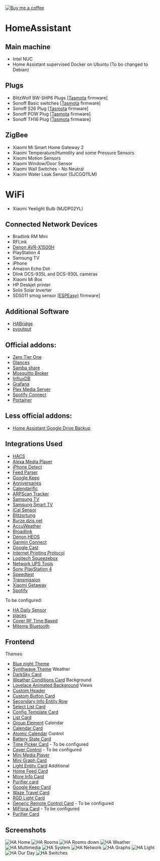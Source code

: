 [![Buy me a coffee][buy-me-a-coffee-shield]][buy-me-a-coffee]

# HomeAssistant

## Main machine
* Intel NUC
* Home Assistant supervised Docker on Ubuntu (To bo changed to Debian)

## Plugs
* BlitzWolf BW-SHP6 Plugs [[Tasmota](https://tasmota.github.io/docs/) firmware]
* Sonoff Basic switches [[Tasmota](https://tasmota.github.io/docs/) firmware]
* Sonoff S26 Plug [[Tasmota](https://tasmota.github.io/docs/) firmware]
* Sonoff POW Plug [[Tasmota](https://tasmota.github.io/docs/) firmware]
* Sonoff TH16 Plug [[Tasmota](https://tasmota.github.io/docs/) firmware]

## ZigBee
* Xiaomi Mi Smart Home Gateway 2
* Xiaomi Temperature/Humidity and some Pressure Sensors
* Xiaomi Motion Sensors
* Xiaomi Window/Door Sensor
* Xiaomi Wall Switches - No Neutral
* Xiaomi Water Leak Sensor (SJCGQ11LM)

# WiFi
* Xiaomi Yeelight Bulb (MJDP02YL)

## Connected Network Devices
* Bradlink RM Mini
* RFLink
* [Denon AVR-X1500H](https://www.denon.com/pl-pl/shop/avreceiver/avrx1500h)
* PlayStation 4
* Samsung TV
* iPhone
* Amazon Echo Dot
* Dlink DCS-935L and DCS-930L cameras
* Xiaomi Mi Box
* HP Deskjet printer
* Solis Solar Inverter
* SDS011 smog sensor [[ESPEasy)](https://www.letscontrolit.com/wiki/index.php/ESPEasy) firmware]

## Additional Software
* [HABridge](https://github.com/bwssytems/ha-bridge)
* [pvoutput](https://pvoutput.org/)

## Official addons:
* [Zero Tier One](https://github.com/hassio-addons/addon-zerotier)
* [Glances](https://github.com/hassio-addons/addon-glances)
* [Samba share](https://github.com/home-assistant/hassio-addons/tree/master/samba)
* [Mosquitto Broker](https://github.com/home-assistant/hassio-addons/tree/master/mosquitto)
* [InfluxDB](https://github.com/hassio-addons/addon-influxdb)
* [Grafana](https://github.com/hassio-addons/addon-grafana)
* [Plex Media Server](https://github.com/hassio-addons/addon-plex)
* [Spotify Connect](https://github.com/hassio-addons/addon-spotify-connect)
* [Portainer](https://github.com/hassio-addons/addon-portainer)

## Less official addons:
* [Home Assistant Google Drive Backup](https://github.com/sabeechen/hassio-google-drive-backup)

## Integrations Used
* [HACS](https://github.com/hacs/integration)
* [Alexa Media Player](https://github.com/custom-components/alexa_media_player)
* [iPhone Detect](https://github.com/mudape/iphonedetect)
* [Feed Parser](https://github.com/custom-components/feedparser)
* [Google Keep](https://github.com/PiotrMachowski/Home-Assistant-custom-components-Google-Keep)
* [Anniversaries](https://github.com/pinkywafer/Anniversaries)
* [Calendarific](https://github.com/pinkywafer/Calendarific)
* [ARPScan Tracker](https://github.com/cyberjunky/home-assistant-arpscan_tracker)
* [Samsung TV](https://github.com/roberodin/ha-samsungtv-custom)
* [Samsung Smart TV](https://github.com/ollo69/ha-samsungtv-smart)
* [iCal Sensor](https://github.com/tybritten/ical-sensor-homeassistant)
* [Blitzortung](https://github.com/mrk-its/homeassistant-blitzortung)
* [Burze dzis net](https://github.com/PiotrMachowski/Home-Assistant-custom-components-Burze.dzis.net)
* [AccuWeather](https://www.home-assistant.io/integrations/accuweather/)
* [Broadlink](https://www.home-assistant.io/integrations/broadlink)
* [Denon HEOS](https://www.home-assistant.io/integrations/heos)
* [Garmin Connect](https://www.home-assistant.io/integrations/garmin_connect)
* [Google Cast](https://www.home-assistant.io/integrations/cast)
* [Internet Printing Protocol](https://www.home-assistant.io/integrations/ipp)
* [Logitech Squeezebox](https://www.home-assistant.io/integrations/squeezebox/)
* [Network UPS Tools](https://www.home-assistant.io/integrations/nut)
* [Sony PlayStation 4](https://www.home-assistant.io/integrations/ps4)
* [Speedtest](https://www.home-assistant.io/integrations/speedtestdotnet)
* [Transmission](https://www.home-assistant.io/integrations/transmission)
* [Xiaomi Getaway](https://www.home-assistant.io/integrations/xiaomi_aqara)
* [Spotify](https://www.home-assistant.io/integrations/spotify)

To be configured:
* [HA Daily Sensor](https://github.com/jeroenterheerdt/HADailySensor)
* [places](https://github.com/custom-components/places)
* [Cover RF Time Based](https://github.com/nagyrobi/home-assistant-custom-components-cover-rf-time-based)
* [Mitemp Bluetooth](https://github.com/custom-components/sensor.mitemp_bt)

## Frontend
Themes
* [Blue night Theme](https://github.com/home-assistant-community-themes/blue-night)
* [Synthwave Theme](https://github.com/bbbenji/synthwave-hass)
Weather
* [DarkSky Card](https://github.com/clayauld/lovelace-darksky-card)
* [Weather Conditions Card](https://github.com/r-renato/ha-card-weather-conditions)
Background
* [Lovelace Animated Background](https://github.com/Villhellm/lovelace-animated-background)
Views
* [Custom Header](https://github.com/maykar/custom-header)
* [Custom Button Card](https://github.com/custom-cards/button-card)
* [Secondary Info Entity Row](https://github.com/custom-cards/secondaryinfo-entity-row)
* [Select List Card](https://github.com/mattieha/select-list-card)
* [Config Template Card](https://github.com/iantrich/config-template-card)
* [List Card](https://github.com/iantrich/list-card)
* [Group Element](https://github.com/custom-cards/group-element)
Calendar
* [Calendar Card](https://github.com/ljmerza/calendar-card)
* [Atomic Calendar](https://github.com/atomic7777/atomic_calendar)
Control
* [Battery State Card](https://github.com/maxwroc/battery-state-card)
* [Time Picker Card](https://github.com/GeorgeSG/lovelace-time-picker-card) - To be configured
* [Cover Control](https://github.com/finity69x2/cover-control-button-row) - To be configured
* [Mini Media Player](https://github.com/kalkih/mini-media-player)
* [Mini Graph Card](https://github.com/kalkih/mini-graph-card)
* [Light Entity Card](https://github.com/ljmerza/light-entity-card)
Additional
* [Home Feed Card](https://github.com/gadgetchnnel/lovelace-home-feed-card)
* [More Info Card](https://github.com/thomasloven/lovelace-more-info-card)
* [Purifier card](https://github.com/denysdovhan/purifier-card)
* [Google Keep Card](https://github.com/PiotrMachowski/lovelace-google-keep-card)
* [Waze Travel Card](https://github.com/r-renato/ha-card-waze-travel-time)
* [RGD Light Card](https://github.com/bokub/rgb-light-card)
* [Generic Remote Control Card](https://github.com/dimagoltsman/generic-remote-control-card) - To be configured
* [MiFlora Card](https://github.com/RodBr/miflora-card) - To be configured
* [Purifier Card](https://github.com/denysdovhan/purifier-card)

## Screenshots
![HA Home](https://github.com/CaesarPL/HomeAssistant/blob/master/photos/HA-home.png)
![HA Rooms](https://github.com/CaesarPL/HomeAssistant/blob/master/photos/HA-rooms.png)
![HA Rooms down](https://github.com/CaesarPL/HomeAssistant/blob/master/photos/HA-rooms_2.png)
![HA Weather](https://github.com/CaesarPL/HomeAssistant/blob/master/photos/HA-weather.png)
![HA Multimedia](https://github.com/CaesarPL/HomeAssistant/blob/master/photos/HA-multimedia.png)
![HA System](https://github.com/CaesarPL/HomeAssistant/blob/master/photos/HA-system.png)
![HA Network](https://github.com/CaesarPL/HomeAssistant/blob/master/photos/HA-network.png)
![HA Graphs](https://github.com/CaesarPL/HomeAssistant/blob/master/photos/HA-graphs.png)
![HA Light](https://github.com/CaesarPL/HomeAssistant/blob/master/photos/HA-light.png)
![HA Our Day](https://github.com/CaesarPL/HomeAssistant/blob/master/photos/HA-ourday.png)
![HA Switches](https://github.com/CaesarPL/HomeAssistant/blob/master/photos/HA-switches.png)

[buy-me-a-coffee-shield]: https://img.shields.io/static/v1.svg?label=%20&message=Buy%20me%20a%20coffee&color=6f4e37&logo=buy%20me%20a%20coffee&logoColor=white
[buy-me-a-coffee]: https://www.buymeacoffee.com/CaesarPL